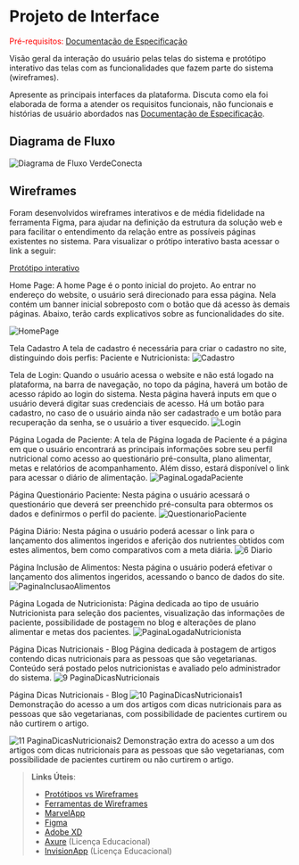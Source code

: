 
# Projeto de Interface

<span style="color:red">Pré-requisitos: <a href="2-Especificação do Projeto.md"> Documentação de Especificação</a></span>

Visão geral da interação do usuário pelas telas do sistema e protótipo interativo das telas com as funcionalidades que fazem parte do sistema (wireframes).

 Apresente as principais interfaces da plataforma. Discuta como ela foi elaborada de forma a atender os requisitos funcionais, não funcionais e histórias de usuário abordados nas <a href="2-Especificação do Projeto.md"> Documentação de Especificação</a>.

## Diagrama de Fluxo

![Diagrama de Fluxo VerdeConecta](https://github.com/user-attachments/assets/2925f929-c752-4bb9-a8bf-6002efdc8361)


## Wireframes

Foram desenvolvidos wireframes interativos e de média fidelidade na ferramenta Figma, para ajudar na definição da estrutura da solução web e para facilitar o entendimento da relação entre as possíveis páginas existentes no sistema. Para visualizar o prótipo interativo basta acessar o link a seguir:

[Protótipo interativo](https://www.figma.com/proto/YDIA1FgzB7nCnjPv8cu76y/Verde-Conecta?page-id=44%3A371&node-id=61-10&node-type=canvas&viewport=685%2C21%2C0.13&t=OSg5JIxDwg84yEBv-1&scaling=min-zoom&content-scaling=fixed&starting-point-node-id=61%3A10)

Home Page:
A home Page é o ponto inicial do projeto. Ao entrar no endereço do website, o usuário será direcionado para essa página. Nela contém um banner inicial sobreposto com o botão que dá acesso às demais páginas. Abaixo, terão cards explicativos sobre as funcionalidades do site. 

![HomePage](https://github.com/user-attachments/assets/677e68ed-22f5-40ac-ae4b-660a9f54e95d)


Tela Cadastro
A tela de cadastro é necessária para criar o cadastro no site, distinguindo dois perfis: Paciente e Nutricionista:
![Cadastro](https://github.com/user-attachments/assets/6411f804-a946-4b72-a795-0f7a06a93c34)


Tela de Login:
Quando o usuário acessa o website e não está logado na plataforma, na barra de navegação, no topo da página, haverá um botão de acesso rápido ao login do sistema. Nesta página haverá inputs em que o usuário deverá digitar suas credenciais de acesso. Há um botão para cadastro, no caso de o usuário ainda não ser cadastrado e um botão para recuperação da senha, se o usuário a tiver esquecido.
 ![Login](https://github.com/user-attachments/assets/69ae96c6-94c6-40e0-996a-a457f8208bce)

Página Logada de Paciente:
A tela de Página logada de Paciente é a página em que o usuário encontrará as principais informações sobre seu perfil nutricional como acesso ao questionário pré-consulta, plano alimentar, metas e relatórios de acompanhamento. Além disso, estará disponível o link para acessar o diário de alimentação.
![PaginaLogadaPaciente](https://github.com/user-attachments/assets/b603be51-a1fc-481b-9dcb-c8683781e8cf)


Página Questionário Paciente:
Nesta página o usuário acessará o questionário que deverá ser preenchido pré-consulta para obtermos os dados e definirmos o perfil do paciente.
![QuestionarioPaciente](https://github.com/user-attachments/assets/2da212a8-f0e1-4c92-92b2-bdb4919c1c00)


Página Diário:
Nesta página o usuário poderá acessar o link para o lançamento dos alimentos ingeridos e aferição dos nutrientes obtidos com estes alimentos, bem como comparativos com a meta diária.
![6  Diario](https://github.com/user-attachments/assets/e4f319e0-ba95-4c1d-8c8e-5651b3512547)


Página Inclusão de Alimentos:
Nesta página o usuário poderá efetivar o lançamento dos alimentos ingeridos, acessando o banco de dados do site.
![PaginaInclusaoAlimentos](https://github.com/user-attachments/assets/98b0de72-75da-45d9-9e86-4362082a9eca)


Página Logada de Nutricionista:
Página dedicada ao tipo de usuário Nutricionista para seleção dos pacientes, visualização das informações de paciente, possibilidade de postagem no blog e alterações de plano alimentar e metas dos pacientes.
![PaginaLogadaNutricionista](https://github.com/user-attachments/assets/38710439-9683-45cb-91b6-80932f29b437)


Página Dicas Nutricionais - Blog
Página dedicada à postagem de artigos contendo dicas nutricionais para as pessoas que são vegetarianas. Conteúdo será postado pelos nutricionistas e avaliado pelo administrador do sistema.
![9  PaginaDicasNutricionais](https://github.com/user-attachments/assets/2d92a439-cea0-4567-9dfc-78d986b4087c)


Página Dicas Nutricionais - Blog
![10  PaginaDicasNutricionais1](https://github.com/user-attachments/assets/24184057-8d98-4510-b083-2fcc8e34dc43)
Demonstração do acesso a um dos artigos com dicas nutricionais para as pessoas que são vegetarianas, com possibilidade de pacientes curtirem ou não curtirem o artigo.


![11  PaginaDicasNutricionais2](https://github.com/user-attachments/assets/8c5381ff-b272-4291-834d-4d439cededf0)
Demonstração extra do acesso a um dos artigos com dicas nutricionais para as pessoas que são vegetarianas, com possibilidade de pacientes curtirem ou não curtirem o artigo.




 

> **Links Úteis**:
> - [Protótipos vs Wireframes](https://www.nngroup.com/videos/prototypes-vs-wireframes-ux-projects/)
> - [Ferramentas de Wireframes](https://rockcontent.com/blog/wireframes/)
> - [MarvelApp](https://marvelapp.com/developers/documentation/tutorials/)
> - [Figma](https://www.figma.com/)
> - [Adobe XD](https://www.adobe.com/br/products/xd.html#scroll)
> - [Axure](https://www.axure.com/edu) (Licença Educacional)
> - [InvisionApp](https://www.invisionapp.com/) (Licença Educacional)
